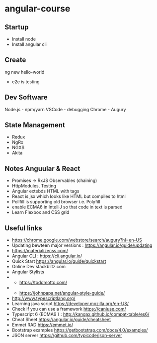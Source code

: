 # angular-course

## Startup

- Install node
- Install angular cli

## Create

ng new hello-world
- e2e is testing


## Dev Software
Node.js - npm/yarn
VSCode - debugging
Chrome - Augury

## State Management 
- Redux
- NgRx
- NGXS
- Akita

## Notes Anguular & React
- Promises -> RxJS Observables (chaining)
- HttpModules, Testing
- Angular extebds HTML with tags
- React is jsx which looks like HTML but compiles to html
- Pollfill is supporting old browser i.e. Polyfill
- enable ECMA6 in IntelliJ so that code in text is parsed
- Learn Flexbox and CSS grid

## Useful links

- https://chrome.google.com/webstore/search/augury?hl=en-US
- Updating bewteen major versions : https://angular.io/guide/updating
- https://materializecss.com/
- Angular CLI : https://cli.angular.io/
- Quick Start https://angular.io/guide/quickstart
- Online Dev stackblitz.com
- Angular Stylists
- * https://toddmotto.com/
-  * https://johnpapa.net/angular-style-guide/
- http://www.typescriptlang.org/
- Learning java script https://developer.mozilla.org/en-US/
- Check if you can use a framework https://caniuse.com/
- Typescript 6 {ECMA6 } : http://kangax.github.io/compat-table/es6/
- Cheat Sheet https://angular.io/guide/cheatsheet
- Emmet RAD https://emmet.io/
- Bootstrap examples https://getbootstrap.com/docs/4.0/examples/
- JSON server https://github.com/typicode/json-server


